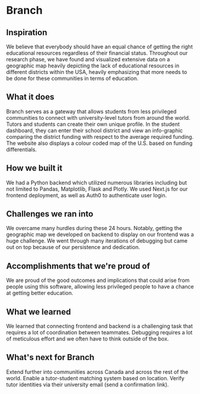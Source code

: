# Branch

## Inspiration
We believe that everybody should have an equal chance of getting the right educational resources regardless of their financial status. Throughout our research phase, we have found and visualized extensive data on a geographic map heavily depicting the lack of educational resources in different districts within the USA, heavily emphasizing that more needs to be done for these communities in terms of education.

## What it does
Branch serves as a gateway that allows students from less privileged communities to connect with university-level tutors from around the world. Tutors and students can create their own unique profile. In the student dashboard, they can enter their school district and view an info-graphic comparing the district funding with respect to the average required funding. The website also displays a colour coded map of the U.S. based on funding differentials.

## How we built it
We had a Python backend which utilized numerous libraries including but not limited to Pandas, Matplotlib, Flask and Plotly. We used Next.js for our frontend deployment, as well as Auth0 to authenticate user login.

## Challenges we ran into
We overcame many hurdles during these 24 hours. Notably, getting the geographic map we developed on backend to display on our frontend was a huge challenge. We went through many iterations of debugging but came out on top because of our persistence and dedication.

## Accomplishments that we're proud of
We are proud of the good outcomes and implications that could arise from people using this software, allowing less privileged people to have a chance at getting better education.

## What we learned
We learned that connecting frontend and backend is a challenging task that requires a lot of coordination between teammates. Debugging requires a lot of meticulous effort and we often have to think outside of the box. 

## What's next for Branch
Extend further into communities across Canada and across the rest of the world. Enable a tutor-student matching system based on location. Verify tutor identities via their university email (send a confirmation link). 

